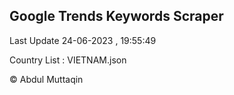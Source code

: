 

## Google Trends Keywords Scraper 
 
Last Update 24-06-2023 , 19:55:49

Country List :
VIETNAM.json



© Abdul Muttaqin 
